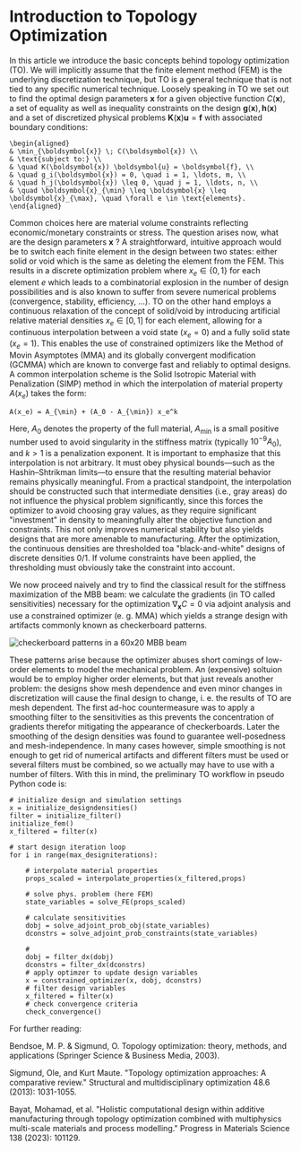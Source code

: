 # Introduction to Topology Optimization
In this article we introduce the basic concepts behind topology optimization (TO). We will implicitly assume that the finite element method (FEM) is the underlying discretization technique, but TO is a general technique that is not  tied to any specific numerical technique. Loosely speaking in TO we set out to  find the optimal design parameters $\boldsymbol{x}$ for a given objective function $C(\boldsymbol{x})$, a set of equality as well as inequality  constraints on the design  $\boldsymbol{g}(\boldsymbol{x}),\boldsymbol{h}(\boldsymbol{x})$ and a set of discretized physical problems $\boldsymbol{K}(\boldsymbol{x}) \boldsymbol{u} = \boldsymbol{f}$ with associated boundary conditions:
```{math}
\begin{aligned}
& \min_{\boldsymbol{x}} \; C(\boldsymbol{x}) \\
& \text{subject to:} \\
& \quad K(\boldsymbol{x}) \boldsymbol{u} = \boldsymbol{f}, \\
& \quad g_i(\boldsymbol{x}) = 0, \quad i = 1, \ldots, m, \\
& \quad h_j(\boldsymbol{x}) \leq 0, \quad j = 1, \ldots, n, \\
& \quad \boldsymbol{x}_{\min} \leq \boldsymbol{x} \leq \boldsymbol{x}_{\max}, \quad \forall e \in \text{elements}.
\end{aligned}
```

Common choices here are material volume constraints reflecting economic/monetary 
constraints or stress. The question arises now, what are the design parameters 
$\boldsymbol{x}$ ? A straightforward, intuitive approach would be to switch each finite element in the design between two states: either solid or void which is the same as deleting the element from the FEM. This results in a discrete optimization problem where $x_e \in \{0,1\}$ for each element $e$ which leads to a combinatorial explosion in the number of design possibilities and is also known to suffer from severe numerical problems (convergence, stability, efficiency, ...).
TO on the other hand employs a continuous relaxation of the concept of solid/void by introducing artificial relative material densities $x_e \in [0, 1]$ for each element, allowing for a continuous interpolation between a void state ($x_e = 0$) and a fully solid state ($x_e = 1$). This enables the use of constrained optimizers like the Method of Movin Asymptotes (MMA) and its globally convergent modification (GCMMA) which are known to converge fast and reliably to optimal designs. A common interpolation scheme is the Solid Isotropic Material with Penalization (SIMP) method in which the interpolation of material property $A(x_e)$ takes the form:

```{math}
A(x_e) = A_{\min} + (A_0 - A_{\min}) x_e^k
```

Here, $A_0$ denotes the property of the full material, $A_{\min}$ 
is a small positive number used to avoid singularity in the stiffness matrix 
(typically $10^{-9} A_0$), and $k > 1$ is a penalization exponent. 
It is important to emphasize that this interpolation is not arbitrary. It must 
obey physical bounds—such as the Hashin–Shtrikman limits—to ensure that the 
resulting material behavior remains physically meaningful. From a 
practical standpoint, the interpolation should be constructed such that 
intermediate densities (i.e., gray areas) do not influence the physical problem 
significantly, since this forces the optimizer to avoid choosing gray values, as 
they require significant "investment" in density to meaningfully alter the 
objective function and constraints. This not only improves numerical stability 
but also yields designs that are more amenable to manufacturing. After the 
optimization, the continuous densities are thresholded toa "black-and-white" 
designs of discrete densities 0/1. If volume constraints have been applied, the 
thresholding must obviously take the constraint into account.

We now proceed naively and try to find the classical result for the stiffness 
maximization of the MBB beam: we calculate the gradients (in TO called 
sensitivities) necessary for the optimization $\nabla_{\boldsymbol{x}} C = 0$ via adjoint analysis and use a 
constrained optimizer (e. g. MMA) which yields a strange design with artifacts 
commonly known as checkerboard patterns. 

![checkerboard patterns in a 60x20 MBB beam](_static/mbb_60x20_24_checkerboard.png)

These patterns arise because the optimizer abuses short comings of low-order 
elements to model the mechanical problem. An (expensive) soltuion would be to 
employ higher order elements, but that just reveals another problem: the 
designs show mesh dependence and even minor changes in discretization will 
cause the final design to change, i. e. the results of TO are mesh dependent.
The first ad-hoc countermeasure was to apply a smoothing filter to the 
sensitivities as this prevents the concentration of gradients therefor 
mitigating the appearance of checkerboards. Later the smoothing of the design
densities was found to guarantee well-posedness and mesh-independence. In many
cases however, simple smoothing is not enough to get rid of numerical artifacts
and different filters must be used or several filters must be combined, so we 
actually may have to use with a number of filters. With this in mind, the 
preliminary TO workflow in pseudo Python code is:
```
# initialize design and simulation settings
x = initialize_designdensities()
filter = initialize_filter()
initialize_fem()
x_filtered = filter(x)

# start design iteration loop
for i in range(max_designiterations):

    # interpolate material properties
    props_scaled = interpolate_properties(x_filtered,props)

    # solve phys. problem (here FEM)
    state_variables = solve_FE(props_scaled)

    # calculate sensitivities
    dobj = solve_adjoint_prob_obj(state_variables)
    dconstrs = solve_adjoint_prob_constraints(state_variables)

    # 
    dobj = filter_dx(dobj)
    dconstrs = filter_dx(dconstrs)
    # apply optimzer to update design variables
    x = constrained_optimizer(x, dobj, dconstrs)
    # filter design variables
    x_filtered = filter(x)
    # check convergence criteria
    check_convergence()
```   
For further reading:

Bendsoe, M. P. & Sigmund, O. Topology optimization: theory, methods, and applications (Springer Science & Business Media, 2003).

Sigmund, Ole, and Kurt Maute. "Topology optimization approaches: A comparative review." Structural and multidisciplinary optimization 48.6 (2013): 1031-1055.

Bayat, Mohamad, et al. "Holistic computational design within additive manufacturing through topology optimization combined with multiphysics multi-scale materials and process modelling." Progress in Materials Science 138 (2023): 101129.